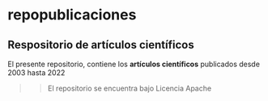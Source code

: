 # repopublicaciones
## Respositorio de artículos científicos
El presente repositorio, contiene los **artículos científicos** publicados desde 2003 hasta 2022

>>El repositorio se encuentra bajo Licencia Apache
